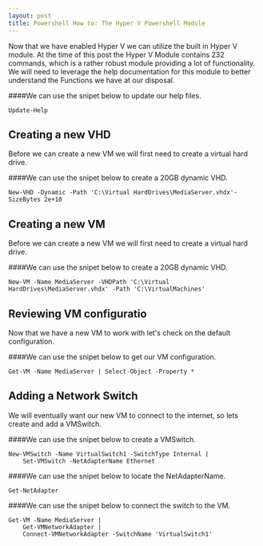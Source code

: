 ```yaml
---
layout: post
title: Powershell How to: The Hyper V Powershell Module
---
```


Now that we have enabled Hyper V we can utilize the built in Hyper V module. At the time of this post the Hyper V Module contains 232 commands, which is a rather robust module providing a lot of functionality. We will need to leverage the help documentation for this module to better understand the Functions we have at our disposal. 

####We can use the snipet below to update our help files.

	Update-Help


## Creating a new VHD
Before we can create a new VM we will first need to create a virtual hard drive. 

####We can use the snipet below to create a 20GB dynamic VHD.

	New-VHD -Dynamic -Path 'C:\Virtual HardDrives\MediaServer.vhdx'-SizeBytes 2e+10


## Creating a new VM
Before we can create a new VM we will first need to create a virtual hard drive. 

####We can use the snipet below to create a 20GB dynamic VHD.

	New-VM -Name MediaServer -VHDPath 'C:\Virtual HardDrives\MediaServer.vhdx' -Path 'C:\VirtualMachines' 


## Reviewing VM configuratio
Now that we have a new VM to work with let's check on the default configuration. 

####We can use the snipet below to get our VM configuration.

	Get-VM -Name MediaServer | Select-Object -Property *


## Adding a Network Switch
We will eventually want our new VM to connect to the internet, so lets create and add a VMSwitch. 

####We can use the snipet below to create a VMSwitch.

	New-VMSwitch -Name VirtualSwitch1 -SwitchType Internal | 
		Set-VMSwitch -NetAdapterName Ethernet 


####We can use the snipet below to locate the NetAdapterName.

	Get-NetAdapter 


####We can use the snipet below to connect the switch to the VM.

	Get-VM -Name MediaServer | 
		Get-VMNetworkAdapter | 
		Connect-VMNetworkAdapter -SwitchName 'VirtualSwitch1'
